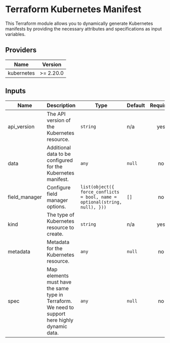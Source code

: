 # Terraform Kubernetes Manifest

This Terraform module allows you to dynamically generate Kubernetes
manifests by providing the necessary attributes and specifications
as input variables.


<!-- BEGIN_TF_DOCS -->

## Providers

| Name | Version |
|------|---------|
| kubernetes | >= 2.20.0 |

## Inputs

| Name | Description | Type | Default | Required |
|------|-------------|------|---------|:--------:|
| api_version | The API version of the Kubernetes resource. | `string` | n/a | yes |
| data | Additional data to be configured for the Kubernetes manifest. | `any` | `null` | no |
| field_manager | Configure field manager options. | ```list(object({ force_conflicts = bool, name = optional(string, null), }))``` | `[]` | no |
| kind | The type of Kubernetes resource to create. | `string` | n/a | yes |
| metadata | Metadata for the Kubernetes resource. | `any` | `null` | no |
| spec | Map elements must have the same type in Terraform. We need to support here highly dynamic data. | `any` | `null` | no |

<!-- END_TF_DOCS -->
